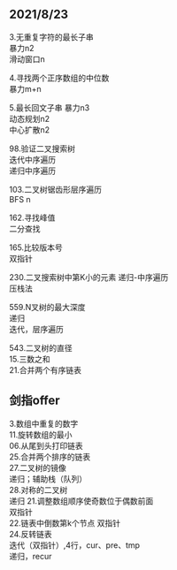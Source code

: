 
## 2021/8/23  
3.无重复字符的最长子串  
暴力n2  
滑动窗口n  

4.寻找两个正序数组的中位数  
暴力m+n  

5.最长回文子串
暴力n3  
动态规划n2  
中心扩散n2  

98.验证二叉搜索树  
迭代中序遍历  
递归中序遍历  

103.二叉树锯齿形层序遍历  
BFS n

162.寻找峰值  
二分查找  

165.比较版本号  
双指针  

230.二叉搜索树中第K小的元素
递归-中序遍历  
压栈法  

559.N叉树的最大深度  
递归  
迭代，层序遍历  

543.二叉树的直径  
15.三数之和  
21.合并两个有序链表  


## 剑指offer  
3.数组中重复的数字  
11.旋转数组的最小  
06.从尾到头打印链表  
25.合并两个排序的链表  
27.二叉树的镜像  
递归；辅助栈（队列）  
28.对称的二叉树  
递归
21.调整数组顺序使奇数位于偶数前面  
双指针  
22.链表中倒数第k个节点
双指针  
24.反转链表  
迭代（双指针）,4行，cur、pre、tmp  
递归，recur  




